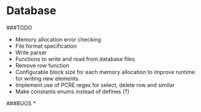 # Database


###TODO
* Memory allocation error checking
* File format specification
* Write parser
* Functions to write and read from database files
* Remove row function
* Configurable block size for each memory allocation to improve runtime for writing new elements.
* Implement use of PCRE regex for select, delete row and similar
* Make constants enums instead of defines (?)

###BUGS
* 
